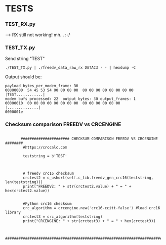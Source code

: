 # TESTS

### TEST_RX.py
--> RX still not working! mh... :-/ 



### TEST_TX.py 

Send string "TEST"
```
./TEST_TX.py | ./freedv_data_raw_rx DATAC3 - - | hexdump -C
```
Output should be:
```
payload bytes_per_modem_frame: 30
00000000  54 45 53 54 00 00 00 00  00 00 00 00 00 00 00 00  |TEST............|
modem bufs processed: 22  output bytes: 30 output_frames: 1 
00000010  00 00 00 00 00 00 00 00  00 00 00 00 00 00        |..............|
0000001e
```
       
       
### Checksum comparison FREEDV vs CRCENGINE       
```
       
       ###################### CHECKSUM COMPARISON FREEDV VS CRCENGINE ########
        #https://crccalc.com
        
        teststring = b'TEST'
        

     
        # freedv crc16 checksum
        crctest2 = c_ushort(self.c_lib.freedv_gen_crc16(teststring, len(teststring)))
        print("FREEDV2: " + str(crctest2.value) + " = " + hex(crctest2.value))      
        
      
        #Python crc16 checksum
        crc_algorithm = crcengine.new('crc16-ccitt-false') #load crc16 library 
        crctest3 = crc_algorithm(teststring)
        print("CRCENGINE: " + str(crctest3) + " = " + hex(crctest3))
        
        
        #######################################################################
```
